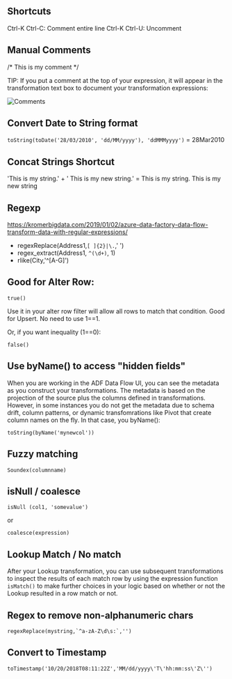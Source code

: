 ## Shortcuts

Ctrl-K Ctrl-C: Comment entire line
Ctrl-K Ctrl-U: Uncomment

## Manual Comments

/* This is my comment */

TIP: If you put a comment at the top of your expression, it will appear in the transformation text box to document your transformation expressions:

![Comments](media/data-flow/comments2.png "Comments")

## Convert Date to String format

`toString(toDate('28/03/2010', 'dd/MM/yyyy'), 'ddMMMyyyy')`
= 28Mar2010


## Concat Strings Shortcut

'This is my string.' + ' This is my new string.'
= This is my string. This is my new string


## Regexp

https://kromerbigdata.com/2019/01/02/azure-data-factory-data-flow-transform-data-with-regular-expressions/

* regexReplace(Address1,`[ ]{2}|\.`,' ')
* regex_extract(Address1, `^(\d+)`, 1)
* rlike(City,'^[A-G]')

## Good for Alter Row:

`true()`

Use it in your alter row filter will allow all rows to match that condition. Good for Upsert. No need to use 1==1.

Or, if you want inequality (1==0):

`false()`

## Use byName() to access "hidden fields"

When you are working in the ADF Data Flow UI, you can see the metadata as you construct your transformations. The metadata is based on the projection of the source plus the columns defined in transformations. However, in some instances you do not get the metadata due to schema drift, column patterns, or dynamic transfomrations like Pivot that create column names on the fly. In that case, you byName():

`toString(byName('mynewcol'))`

## Fuzzy matching

`Soundex(columnname)`

## isNull / coalesce

`isNull (col1, 'somevalue')`

or

`coalesce(expression)`

## Lookup Match / No match

After your Lookup transformation, you can use subsequent transformations to inspect the results of each match row by using the expression function `isMatch()` to make further choices in your logic based on whether or not the Lookup resulted in a row match or not.

## Regex to remove non-alphanumeric chars

```
regexReplace(mystring,`^a-zA-Z\d\s:`,'')
```

## Convert to Timestamp

`toTimestamp('10/20/2018T08:11:22Z','MM/dd/yyyy\'T\'hh:mm:ss\'Z\'')`

